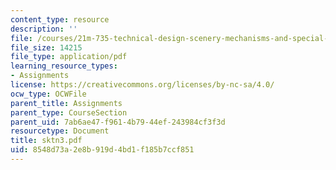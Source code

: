 ```yaml
---
content_type: resource
description: ''
file: /courses/21m-735-technical-design-scenery-mechanisms-and-special-effects-spring-2004/8548d73a2e8b919d4bd1f185b7ccf851_sktn3.pdf
file_size: 14215
file_type: application/pdf
learning_resource_types:
- Assignments
license: https://creativecommons.org/licenses/by-nc-sa/4.0/
ocw_type: OCWFile
parent_title: Assignments
parent_type: CourseSection
parent_uid: 7ab6ae47-f961-4b79-44ef-243984cf3f3d
resourcetype: Document
title: sktn3.pdf
uid: 8548d73a-2e8b-919d-4bd1-f185b7ccf851
---
```

